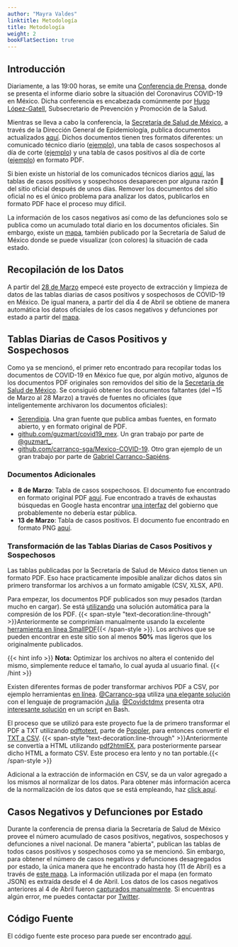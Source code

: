 ```yaml
---
author: "Mayra Valdes"
linktitle: Metodología
title: Metodología
weight: 2
bookFlatSection: true
---
```


## Introducción
Diariamente, a las 19:00 horas, se emite una [Conferencia de Prensa](https://coronavirus.gob.mx/noticias/), donde se presenta el informe diario sobre la situación del Coronavirus COVID-19 en México. Dicha conferencia es encabezada comúnmente por [Hugo López-Gatell](https://twitter.com/HLGatell), Subsecretario de Prevención y Promoción de la Salud. 

Mientras se lleva a cabo la conferencia, la [Secretaría de Salud de México](https://www.gob.mx/salud), a través de la Dirección General de Epidemiología,  publica documentos actualizados [aquí](https://www.gob.mx/salud/documentos/coronavirus-covid-19-comunicado-tecnico-diario-238449). Dichos documentos tienen tres formatos diferentes: un comunicado técnico diario ([ejemplo](https://www.gob.mx/cms/uploads/attachment/file/546100/Comunicado_Tecnico_Diario_COVID-19_2020.04.09.pdf)), una tabla de casos sospechosos al día de corte ([ejemplo](https://datos.covid19in.mx/tablas-diarias/sospechosos/202004/20200409.pdf)) y una tabla de casos positivos al día de corte ([ejemplo](https://datos.covid19in.mx/tablas-diarias/positivos/202004/20200409.pdf)) en formato PDF. 

Si bien existe un historial de los comunicados técnicos diarios [aquí](https://www.gob.mx/salud/documentos/informacion-internacional-y-nacional-sobre-nuevo-coronavirus-2019-ncov), las tablas de casos positivos y sospechosos desaparecen por alguna razón 🤷 del sitio oficial después de unos días. Remover los documentos del sitio oficial no es el único problema para analizar los datos, publicarlos en formato PDF 
hace el proceso muy difícil. 

La información de los casos negativos así como de las defunciones solo se publica como un acumulado total diario en los documentos oficiales. Sin embargo, existe un [mapa](https://ncov.sinave.gob.mx/mapa.aspx), también publicado por la Secretaría de Salud de México donde se puede visualizar (con colores) la situación de cada estado.

## Recopilación de los Datos
A partir del [28 de Marzo](https://github.com/mayrop/covid19in-mx/commit/d472d10cc7a7fad9b11099af8d5ee4f7dc07037c) empecé este proyecto de extracción y limpieza de datos de las tablas diarias de casos positivos y sospechosos de COVID-19 en México. De igual manera, a partir del día 4 de Abril se obtiene de manera automática los datos oficiales de los casos negativos y defunciones por estado a partir del [mapa](https://ncov.sinave.gob.mx/mapa.aspx). 

## Tablas Diarias de Casos Positivos y Sospechosos 
Como ya se mencionó, el primer reto encontrado para recopilar todas los documentos de COVID-19 en México fue que, por algún motivo, algunos de los documentos PDF originales son removidos del sitio de la [Secretaría de Salud de México](https://www.gob.mx/salud/documentos/coronavirus-covid-19-comunicado-tecnico-diario-238449). Se consiguió obtener los documentos faltantes (del ~15 de Marzo al 28 Marzo) a través de fuentes no oficiales (que inteligentemente archivaron los documentos oficiales):
* [Serendipia](https://serendipia.digital/2020/03/datos-abiertos-sobre-casos-de-coronavirus-covid-19-en-mexico/). Una gran fuente que publica ambas fuentes, en formato abierto, y en formato original de PDF.
* [github.com/guzmart/covid19_mex](https://github.com/guzmart/covid19_mex). Un gran trabajo por parte de [@guzmart_](https://twitter.com/guzmart_).
* [github.com/carranco-sga/Mexico-COVID-19](https://github.com/carranco-sga/Mexico-COVID-19). Otro gran ejemplo de un gran trabajo por parte de [Gabriel Carranco-Sapiéns](https://github.com/carranco-sga).

### Documentos Adicionales
* **8 de Marzo**: Tabla de casos sospechosos. El documento fue encontrado en formato original PDF [aquí](https://slp.gob.mx/SSALUD/Documentos%20compartidos/Coronavirus/marzo/Tabla_casos_sospechosos_COVID-19_2020.03.08.pdf). Fue encontrado a través de exhaustas búsquedas en Google hasta encontrar [una interfaz](https://slp.gob.mx/SSALUD/Documentos%20compartidos/Forms/AllItems.aspx?RootFolder=%2FSSALUD%2FDocumentos%20compartidos%2FCoronavirus&FolderCTID=0x0120002C4A6E2BDD73D34899963849CA684C1C&View=%7BFA81CA67%2D551E%2D4BDD%2D9C03%2DCA3F799D0382%7D) del gobierno que probablemente no debería estar pública.
* **13 de Marzo**: Tabla de casos positivos. El documento fue encontrado en formato PNG [aquí](https://www.scribd.com/document/452680821/Tabla-casos-positivos-resultado-InDRE-2020-03-13).

### Transformación de las Tablas Diarias de Casos Positivos y Sospechosos 
Las tablas publicadas por la Secretaría de Salud de México datos tienen un formato PDF. Eso hace practicamente imposible analizar dichos datos sin primero transformar los archivos a un formato amigable (CSV, XLSX, API).

Para empezar, los documentos PDF publicados son muy pesados (tardan mucho en cargar). Se está [utilizando](https://github.com/mayrop/datos-covid19in-mx/blob/master/scripts/processing/compress.sh#L23) una solución automática para la compresión de los PDF. {{< span-style "text-decoration:line-through" >}}Anteriormente se comprimían manualmente usando la excelente <a href="https://smallpdf.com/compress-pdf" target="_blank">herramienta en línea SmallPDF</a>{{< /span-style >}}. Los archivos que se pueden encontrar en este sitio son al menos **50%** mas ligeros que los originalmente publicados. 

{{< hint info >}}
**Nota:** Optimizar los archivos no altera el contenido del mismo, simplemente reduce el tamaño, lo cual ayuda al usuario final.
{{< /hint >}}

Existen diferentes formas de poder transformar archivos PDF a CSV, por ejemplo herramientas [en línea](https://convertio.co/pdf-csv/). [@Carranco-sga](https://github.com/carranco-sga) utiliza [una elegante solución](https://github.com/carranco-sga/Mexico-COVID-19/blob/master/Scraping/pdf_scraping.jl#L7) con el lenguaje de programación [Julia](https://julialang.org/). [@Covidctdmx](https://github.com/covidctdmx) presenta otra [interesante solución](https://github.com/covidctdmx/covid_ctd_mx/blob/master/covid_ctd_mx.sh#L166) en un script en Bash.

El proceso que se utilizó para este proyecto fue la de primero transformar el PDF a TXT utilizando [pdftotext](https://en.wikipedia.org/wiki/Pdftotext), parte de [Poppler](https://poppler.freedesktop.org/), para entonces convertir el [TXT a CSV](https://github.com/mayrop/datos-covid19in-mx/blob/master/scripts/processing/parse_pdf.py). {{< span-style "text-decoration:line-through" >}}Anteriormente se convertía a HTML utilizando <a href="https://github.com/pdf2htmlEX/pdf2htmlEX" target="_blank">pdf2htmlEX</a>, para posteriormente parsear dicho HTML a formato CSV. Este proceso era lento y no tan portable.{{< /span-style >}}

Adicional a la extracción de información en CSV, se da un valor agregado a los mismos al normalizar de los datos. Para obtener más información acerca de la normalización de los datos que se está empleando, haz [click aquí](/docs/datos/tablas-casos/normalizacion/).

## Casos Negativos y Defunciones por Estado
Durante la conferencia de prensa diaria la Secretaría de Salud de México provee el número acumulado de casos positivos, negativos, sospechosos y defunciones a nivel nacional. 
De manera "abierta", publican las tablas de todos casos positivos y sospechosos como ya se mencionó. Sin embargo, para obtener el número de casos negativos y defunciones desagregados por estado, la única manera que he encontrado hasta hoy (11 de Abril) es a través de [este mapa](https://ncov.sinave.gob.mx/mapa.aspx). La información utilizada por el mapa (en formato JSON) es extraída desde el 4 de Abril. Los datos de los casos negativos anteriores al 4 de Abril fueron [capturados manualmente](https://github.com/mayrop/datos-covid19in-mx/blob/master/scripts/analysis/bak/totales.csv). Si encuentras algún error, me puedes contactar por [Twitter](htttps://twitter.com/@mayrop).  

## Código Fuente
El código fuente este proceso para puede ser encontrado [aquí](https://github.com/mayrop/datos-covid19in-mx/).

